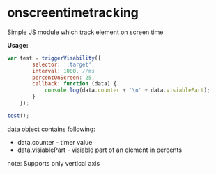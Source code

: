 # onscreentimetracking
Simple JS module which track element on screen time

**Usage:**
```javascript
var test = triggerVisability({
        selector: '.target',
        interval: 1000, //ms
        percentOnScreen: 25,
        callback: function (data) {
            console.log(data.counter + '\n' + data.visiablePart);
        }
    });

test();
```
data object contains following:
* data.counter - timer value
* data.visiablePart - visiable part of an element in percents

note:
Supports only vertical axis